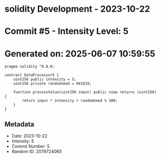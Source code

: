 ﻿# solidity Development - 2023-10-22
# Commit #5 - Intensity Level: 5
# Generated on: 2025-06-07 10:59:55
```solidity
pragma solidity ^0.8.0;

contract DataProcessor5 {
    uint256 public intensity = 5;
    uint256 private randomSeed = 941019;

    function processValue(uint256 input) public view returns (uint256) {
        return input * intensity + randomSeed % 100;
    }
}
```
## Metadata
- Date: 2023-10-22
- Intensity: 5
- Commit Number: 5
- Random ID: 2079724065
